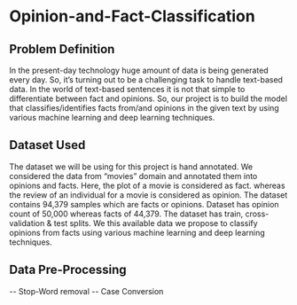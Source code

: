 # Opinion-and-Fact-Classification

## Problem Definition

In the present-day technology huge amount of data is being generated every day. So, it’s turning out to be a challenging task to handle text-based data. In the world of text-based sentences it is not that simple to differentiate between fact and opinions. So, our project is to build the model that classifies/identifies facts from/and opinions in the given text by using various machine learning and deep learning techniques.

## Dataset Used

The dataset we will be using for this project is hand annotated. We considered the data from “movies” domain and annotated them into opinions and facts. Here, the plot of a movie is considered as fact. whereas the review of an individual for a movie is considered as opinion. The dataset contains 94,379 samples which are facts or opinions. Dataset has opinion count of 50,000 whereas facts of 44,379. The dataset has train, cross-validation & test splits.
We this available data we propose to classify opinions from facts using various machine learning and deep learning techniques.

## Data Pre-Processing

  -- Stop-Word removal
  -- Case Conversion












